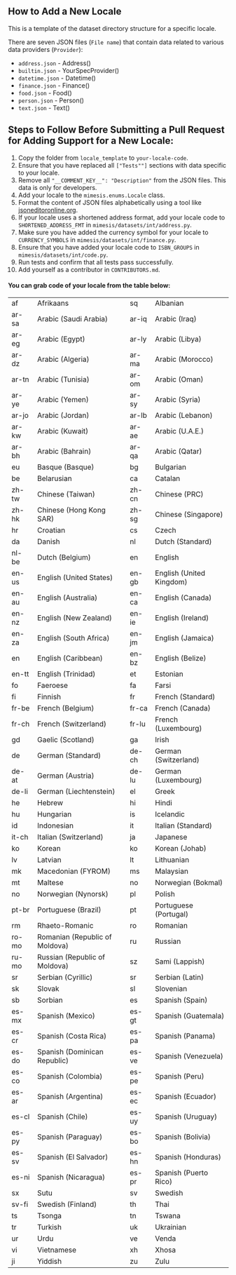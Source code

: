 ## How to Add a New Locale

This is a template of the dataset directory structure for a specific locale.

There are seven JSON files (`File name`) that contain data related to various data providers (`Provider`):

* `address.json` - Address()
* `builtin.json` - YourSpecProvider()
* `datetime.json` - Datetime()
* `finance.json` - Finance()
* `food.json` - Food()
* `person.json` - Person()
* `text.json` - Text()

## Steps to Follow Before Submitting a Pull Request for Adding Support for a New Locale:

1. Copy the folder from `locale_template` to `your-locale-code`.
2. Ensure that you have replaced all `["Tests""]` sections with data specific to your locale.
3. Remove all `"__COMMENT_KEY__": "Description"` from the JSON files. This data is only for developers.
4. Add your locale to the `mimesis.enums.Locale` class.
5. Format the content of JSON files alphabetically using a tool like [jsoneditoronline.org](http://jsoneditoronline.org).
6. If your locale uses a shortened address format, add your locale code to `SHORTENED_ADDRESS_FMT` in `mimesis/datasets/int/address.py`.
7. Make sure you have added the currency symbol for your locale to `CURRENCY_SYMBOLS` in `mimesis/datasets/int/finance.py`.
8. Ensure that you have added your locale code to `ISBN_GROUPS` in `mimesis/datasets/int/code.py`.
9. Run tests and confirm that all tests pass successfully.
10. Add yourself as a contributor in `CONTRIBUTORS.md`.

#### You can grab code of your locale from the table below:

|       |                                |       |                          |
|-------|--------------------------------|-------|--------------------------|
| af    | Afrikaans                      | sq    | Albanian                 |
| ar-sa | Arabic (Saudi Arabia)          | ar-iq | Arabic (Iraq)            |
| ar-eg | Arabic (Egypt)                 | ar-ly | Arabic (Libya)           |
| ar-dz | Arabic (Algeria)               | ar-ma | Arabic (Morocco)         |
| ar-tn | Arabic (Tunisia)               | ar-om | Arabic (Oman)            |
| ar-ye | Arabic (Yemen)                 | ar-sy | Arabic (Syria)           |
| ar-jo | Arabic (Jordan)                | ar-lb | Arabic (Lebanon)         |
| ar-kw | Arabic (Kuwait)                | ar-ae | Arabic (U.A.E.)          |
| ar-bh | Arabic (Bahrain)               | ar-qa | Arabic (Qatar)           |
| eu    | Basque (Basque)                | bg    | Bulgarian                |
| be    | Belarusian                     | ca    | Catalan                  |
| zh-tw | Chinese (Taiwan)               | zh-cn | Chinese (PRC)            |
| zh-hk | Chinese (Hong Kong SAR)        | zh-sg | Chinese (Singapore)      |
| hr    | Croatian                       | cs    | Czech                    |
| da    | Danish                         | nl    | Dutch (Standard)         |
| nl-be | Dutch (Belgium)                | en    | English                  |
| en-us | English (United States)        | en-gb | English (United Kingdom) |
| en-au | English (Australia)            | en-ca | English (Canada)         |
| en-nz | English (New Zealand)          | en-ie | English (Ireland)        |
| en-za | English (South Africa)         | en-jm | English (Jamaica)        |
| en    | English (Caribbean)            | en-bz | English (Belize)         |
| en-tt | English (Trinidad)             | et    | Estonian                 |
| fo    | Faeroese                       | fa    | Farsi                    |
| fi    | Finnish                        | fr    | French (Standard)        |
| fr-be | French (Belgium)               | fr-ca | French (Canada)          |
| fr-ch | French (Switzerland)           | fr-lu | French (Luxembourg)      |
| gd    | Gaelic (Scotland)              | ga    | Irish                    |
| de    | German (Standard)              | de-ch | German (Switzerland)     |
| de-at | German (Austria)               | de-lu | German (Luxembourg)      |
| de-li | German (Liechtenstein)         | el    | Greek                    |
| he    | Hebrew                         | hi    | Hindi                    |
| hu    | Hungarian                      | is    | Icelandic                |
| id    | Indonesian                     | it    | Italian (Standard)       |
| it-ch | Italian (Switzerland)          | ja    | Japanese                 |
| ko    | Korean                         | ko    | Korean (Johab)           |
| lv    | Latvian                        | lt    | Lithuanian               |
| mk    | Macedonian (FYROM)             | ms    | Malaysian                |
| mt    | Maltese                        | no    | Norwegian (Bokmal)       |
| no    | Norwegian (Nynorsk)            | pl    | Polish                   |
| pt-br | Portuguese (Brazil)            | pt    | Portuguese (Portugal)    |
| rm    | Rhaeto-Romanic                 | ro    | Romanian                 |
| ro-mo | Romanian (Republic of Moldova) | ru    | Russian                  |
| ru-mo | Russian (Republic of Moldova)  | sz    | Sami (Lappish)           |
| sr    | Serbian (Cyrillic)             | sr    | Serbian (Latin)          |
| sk    | Slovak                         | sl    | Slovenian                |
| sb    | Sorbian                        | es    | Spanish (Spain)          |
| es-mx | Spanish (Mexico)               | es-gt | Spanish (Guatemala)      |
| es-cr | Spanish (Costa Rica)           | es-pa | Spanish (Panama)         |
| es-do | Spanish (Dominican Republic)   | es-ve | Spanish (Venezuela)      |
| es-co | Spanish (Colombia)             | es-pe | Spanish (Peru)           |
| es-ar | Spanish (Argentina)            | es-ec | Spanish (Ecuador)        |
| es-cl | Spanish (Chile)                | es-uy | Spanish (Uruguay)        |
| es-py | Spanish (Paraguay)             | es-bo | Spanish (Bolivia)        |
| es-sv | Spanish (El Salvador)          | es-hn | Spanish (Honduras)       |
| es-ni | Spanish (Nicaragua)            | es-pr | Spanish (Puerto Rico)    |
| sx    | Sutu                           | sv    | Swedish                  |
| sv-fi | Swedish (Finland)              | th    | Thai                     |
| ts    | Tsonga                         | tn    | Tswana                   |
| tr    | Turkish                        | uk    | Ukrainian                |
| ur    | Urdu                           | ve    | Venda                    |
| vi    | Vietnamese                     | xh    | Xhosa                    |
| ji    | Yiddish                        | zu    | Zulu                     |

